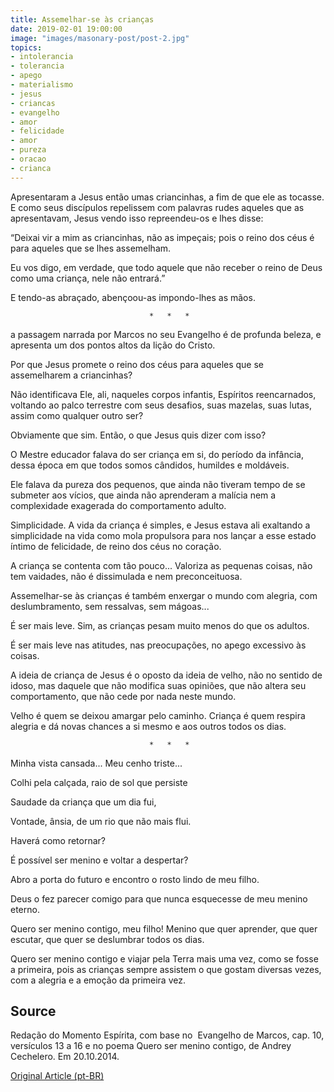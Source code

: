 ```yaml
---
title: Assemelhar-se às crianças
date: 2019-02-01 19:00:00
image: "images/masonary-post/post-2.jpg"
topics: 
- intolerancia
- tolerancia
- apego
- materialismo
- jesus
- criancas
- evangelho
- amor
- felicidade
- amor
- pureza
- oracao
- crianca
---
```


Apresentaram a Jesus então umas criancinhas, a fim de que ele as tocasse. E
como seus discípulos repelissem com palavras rudes aqueles que as apresentavam,
Jesus vendo isso repreendeu-os e lhes disse:

“Deixai vir a mim as criancinhas, não as impeçais; pois o reino dos céus é para
aqueles que se lhes assemelham.

Eu vos digo, em verdade, que todo aquele que não receber o reino de Deus como
uma criança, nele não entrará.”

E tendo-as abraçado, abençoou-as impondo-lhes as mãos.

                                   *   *   *

a passagem narrada por Marcos no seu Evangelho é de profunda beleza, e
apresenta um dos pontos altos da lição do Cristo.

Por que Jesus promete o reino dos céus para aqueles que se assemelharem a
criancinhas?

Não identificava Ele, ali, naqueles corpos infantis, Espíritos reencarnados,
voltando ao palco terrestre com seus desafios, suas mazelas, suas lutas, assim
como qualquer outro ser?

Obviamente que sim. Então, o que Jesus quis dizer com isso?

O Mestre educador falava do ser criança em si, do período da infância, dessa
época em que todos somos cândidos, humildes e moldáveis.

Ele falava da pureza dos pequenos, que ainda não tiveram tempo de se submeter
aos vícios, que ainda não aprenderam a malícia nem a complexidade exagerada do
comportamento adulto.

Simplicidade. A vida da criança é simples, e Jesus estava ali exaltando a
simplicidade na vida como mola propulsora para nos lançar a esse estado íntimo
de felicidade, de reino dos céus no coração.

A criança se contenta com tão pouco... Valoriza as pequenas coisas, não tem
vaidades, não é dissimulada e nem preconceituosa.

Assemelhar-se às crianças é também enxergar o mundo com alegria, com
deslumbramento, sem ressalvas, sem mágoas...

É ser mais leve. Sim, as crianças pesam muito menos do que os adultos.

É ser mais leve nas atitudes, nas preocupações, no apego excessivo às coisas.

A ideia de criança de Jesus é o oposto da ideia de velho, não no sentido de
idoso, mas daquele que não modifica suas opiniões, que não altera seu
comportamento, que não cede por nada neste mundo.

Velho é quem se deixou amargar pelo caminho. Criança é quem respira alegria e
dá novas chances a si mesmo e aos outros todos os dias.

                                   *   *   *

Minha vista cansada... Meu cenho triste...

Colhi pela calçada, raio de sol que persiste

Saudade da criança que um dia fui,

Vontade, ânsia, de um rio que não mais flui.

Haverá como retornar?

É possível ser menino e voltar a despertar?

Abro a porta do futuro e encontro o rosto lindo de meu filho.

Deus o fez parecer comigo para que nunca esquecesse de meu menino eterno.

Quero ser menino contigo, meu filho! Menino que quer aprender, que quer
escutar, que quer se deslumbrar todos os dias.

Quero ser menino contigo e viajar pela Terra mais uma vez, como se fosse a
primeira, pois as crianças sempre assistem o que gostam diversas vezes, com a
alegria e a emoção da primeira vez.

## Source
Redação do Momento Espírita, com base no
 Evangelho de Marcos, cap. 10, versículos 13 a 16
e no poema Quero ser menino contigo, de Andrey Cechelero.
Em 20.10.2014.

 


[Original Article (pt-BR)](http://www.momento.com.br/pt/ler_texto.php?id=4278)


